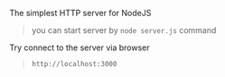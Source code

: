 The simplest HTTP server for NodeJS

> you can start server by `node server.js` command

Try connect to the server via browser

> `http://localhost:3000`
